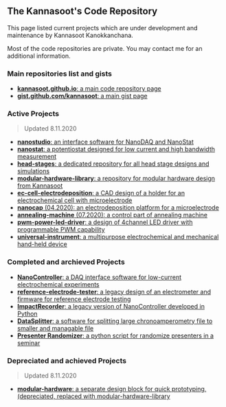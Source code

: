 ## The Kannasoot's Code Repository
This page listed current projects which are under development and maintenance by Kannasoot Kanokkanchana.

Most of the code repositories are private. You may contact me for an additional information.

### Main repositories list and gists
- [**kannasoot.github.io**: a main code repository page](https://kannasoot.github.io/)
- [**gist.github.com/kannasoot**: a main gist page](https://gist.github.com/kannasoot/)

### Active Projects
> Updated 8.11.2020
- [**nanostudio**: an interface software for NanoDAQ and NanoStat](https://github.com/kannasoot/nanostudio)
- [**nanostat**: a potentiostat designed for low current and high bandwidth measurement](https://github.com/kannasoot/nanostat)
- [**head-stages**: a dedicated repository for all head stage designs and simulations](https://github.com/kannasoot/head-stages)
- [**modular-hardware-library**: a repository for modular hardware design from Kannasoot](https://github.com/kannasoot/modular-hardware-library)
- [**ec-cell-electrodeposition**: a CAD design of a holder for an electrochemical cell with microelectrode](https://github.com/kannasoot/ec-cell-electrodeposition)
- [**nanocap** (04.2020): an electrodeposition platform for a microelectrode](https://github.com/kannasoot/nanocap)
- [**annealing-machine** (07.2020): a control part of annealing machine](https://github.com/kannasoot/annealing-machine)
- [**pwm-power-led-driver**: a design of 4channel LED driver with programmable PWM capability](https://github.com/pwm-power-led-driver)
- [**universal-instrument**: a multipurpose electrochemical and mechanical hand-held device](https://github.com/universal-instrument)

### Completed and archieved Projects
- [**NanoController**: a DAQ interface software for low-current electrochemical experiments](https://github.com/kannasoot/Nano-Controller)
- [**reference-electrode-tester**: a legacy design of an electrometer and firmware for reference electrode testing](https://github.com/kannasoot/reference-electrode-tester)
- [**ImpactRecorder**: a legacy version of NanoController developed in Python](https://github.com/kannasoot/ImpactRecorder)
- [**DataSplitter**: a software for splitting large chronoamperometry file to smaller and managable file](https://github.com/kannasoot/datasplitter)
- [**Presenter Randomizer**: a python script for randomize presenters in a seminar](https://github.com/kannasoot/presenter_randomizer)

### Depreciated and achieved Projects
> Updated 8.11.2020
- [**modular-hardware**: a separate design block for quick prototyping, (depreciated, replaced with modular-hardware-library](https://github.com/kannasoot/modular-hardware)
